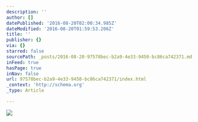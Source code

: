 ```yaml
---
description: ''
author: []
datePublished: '2016-08-20T02:00:34.985Z'
dateModified: '2016-08-20T01:59:53.206Z'
title: ''
publisher: {}
via: {}
starred: false
sourcePath: _posts/2016-08-20-97578bec-b2a9-4e33-9450-bc86ca742371.md
inFeed: true
hasPage: true
inNav: false
url: 97578bec-b2a9-4e33-9450-bc86ca742371/index.html
_context: 'http://schema.org'
_type: Article

---
```

![](https://the-grid-user-content.s3-us-west-2.amazonaws.com/b7a7a42b-a01b-42f4-8c3f-8642a0618b86.jpg)